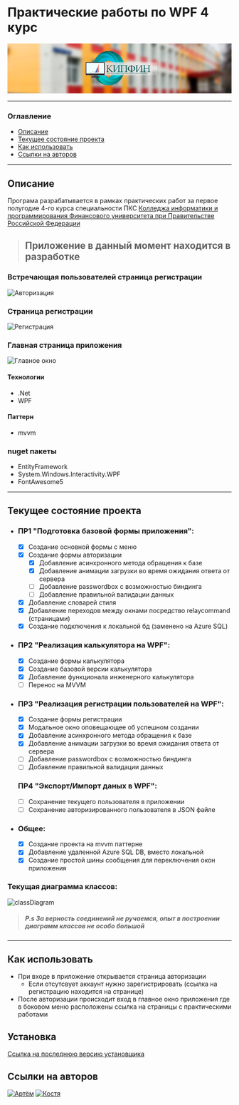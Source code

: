# __Практические работы по WPF 4 курс__

![Project Image](https://raw.githubusercontent.com/Htomsik/Htomsik/main/Assets/collage.png)


---

### Оглавление

- [Описание](#Описание)
- [Текущее состояние проекта](#Текущее-состояние-проекта)
- [Как использовать](#Как-использовать)
- [Ссылки на авторов](#Ссылки-на-авторов)

---

## __Описание__

Програма разрабатывается в рамках практических работ за первое полугодие 4-го курса специальности ПКС [Колледжа информатики и программирования Финансового университета при Правительстве Российской Федерации](http://www.fa.ru/org/spo/kip/Pages/Home.aspx)

>## __Приложение в данный момент находится в разработке__

### Встречающая пользователей страница регистрации

![Авторизация](https://raw.githubusercontent.com/Htomsik/Praktika4Kurs/master/ReadmyAssets/MainWindow.png)

### Страница регистрации

![Регистрация](https://raw.githubusercontent.com/Htomsik/Praktika4Kurs/master/ReadmyAssets/registrwindow.png)

### Главная страница приложения 
![Главное окно](https://raw.githubusercontent.com/Htomsik/Praktika4Kurs/master/ReadmyAssets/MainMenu.png)

#### Технологии

- .Net
- WPF

#### Паттерн

- mvvm

### nuget пакеты
- EntityFramework
- System.Windows.Interactivity.WPF
- FontAwesome5

---
## Текущее состояние проекта

- ### ПР1 "Подготовка базовой формы приложения":
   - [X] Создание основной формы с меню
   - [X] Создание формы авторизации
        - [X] Добавление асинхронного метода обращения к базе
        - [X] Добавление анимации загрузки во время ожидания ответа от сервера
        - [ ] Добавление passwordbox с возможностью биндинга 
        - [ ] Добавление правильной валидации данных
   - [X] Добавление словарей стиля
   - [X] Добавление переходов между окнами посредство relaycommand (страницами)
   - [X] Создание подключения к локальной бд (заменено на 
   Azure SQL)
   
- ### ПР2 "Реализация калькулятора на WPF":
    - [X] Создание формы калькулятора
    - [X] Создание базовой версии калькулятора
    - [X] Добавление функционала инженерного калькулятора
    - [ ] Перенос на MVVM 

- ### ПР3 "Реализация регистрации пользователей на WPF":
    - [X] Создание формы регистрации
    - [X] Модальное окно оповещающее об успешном создании
    - [X] Добавление асинхронного метода обращения к базе
    - [X] Добавление анимации загрузки во время ожидания ответа от сервера
    - [ ] Добавление passwordbox с возможностью биндинга
    - [ ] Добавление правильной валидации данных 
   
   ### ПР4 "Экспорт/Импорт даных в WPF":
    - [ ] Сохранение текущего пользователя в приложении
    - [ ] Сохранение авторизированного пользователя в JSON файле
    
- ### Общее:
    - [X] Создание проекта на mvvm паттерне
    - [X] Добавление удаленной Azure SQL DB, вместо локальной
    - [X] Создание простой шины сообщения для переключения окон приложения

### Текущая диаграмма классов:
![classDiagram](https://raw.githubusercontent.com/Htomsik/Praktika4Kurs/master/ReadmyAssets/ClassDiagram.png)

> ##### P.s За верность соединений не ручаемся, опыт в построении диаграмм классов не особо большой
   

---

## __Как использовать__

- При входе в приложение открывается страница авторизации
    - Если отсутсвует аккаунт нужно зарегистрировать (ссылка на регистрацию находится на странице)
- После авторизации происходит вход в главное окно приложения где в боковом меню расположены ссылка на страницы с практическими работами

## __Установка__

[Ссылка на последнюю версию установщика](https://drive.google.com/drive/folders/1aGvLi4t4F5CvNTLdGAfF7jjk9sNt0ofy?usp=sharing) 

## __Ссылки на авторов__
[![Артём](https://img.shields.io/badge/-Артём-1C1C22?style=for-the-badge&logo=vk&logoColor=red)](https://vk.com/id506987182)
[![Костя](https://img.shields.io/badge/-Костя-1C1C22?style=for-the-badge&logo=vk&logoColor=blue)](https://vk.com/jessnjake)







